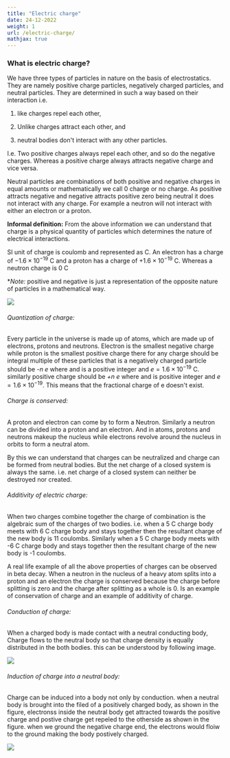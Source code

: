 ```yaml
---
title: "Electric charge"
date: 24-12-2022
weight: 1
url: /electric-charge/
mathjax: true
---
```



### What is electric charge?

We have three types of particles in nature on the basis of electrostatics. They are namely positive charge particles, negatively charged particles, and neutral particles. They are determined in such a way based on their interaction i.e. 

1) like charges repel each other,

2) Unlike charges attract each other, and 

3) neutral bodies don't interact with any other particles.

I.e. Two positive charges always repel each other, and so do the negative charges. Whereas a positive charge always attracts negative charge and vice versa. 

Neutral particles are combinations of both positive and negative charges in equal amounts or mathematically we call 0 charge or no charge. As positive attracts negative and negative attracts positive zero being neutral it does not interact with any charge. For example a neutron will not interact with either an electron or a proton.

**Informal definition:** From the above information we can understand that charge is a physical quantity of particles which determines the nature of electrical interactions.

SI unit of charge is coulomb and represented as C. An electron has a charge of $-1.6 \times 10^{-19}$ C and a proton has a charge of $+1.6 \times 10^{-19}$ C. Whereas a neutron charge is 0 C

**Note:* positive and negative is just a representation of the opposite nature of particles in a mathematical way.

<img src="/docs/images/charges_interactionimage1.jpg">

###### Quantization of charge:

Every particle in the universe is made up of atoms, which are made up of electrons, protons and neutrons. Electron is the smallest negative charge while proton is the smallest positive charge there for any charge should be integral multiple of these particles that is a negatively charged particle should be *-n e* where and is a positive integer and $e = 1.6 \times 10^{-19}$ C. similarly positive charge should be *+n e* where and is positive integer and $e = 1.6 \times 10^{-19}$. This means that the fractional charge of e doesn't exist.

###### Charge is conserved:

A proton and electron can come by to form a Neutron. Similarly a neutron can be divided into a proton and an electron. And in atoms, protons and neutrons makeup the nucleus while electrons revolve around the nucleus in orbits to form a neutral atom.

By this we can understand that charges can be neutralized and charge can be formed from neutral bodies. But the net charge of a closed system is always the same. i.e. net charge of a closed system can neither be destroyed nor created. 

###### Additivity of electric charge:

When two charges combine together the charge of combination is the algebraic sum of the charges of two bodies. 
i.e. when a 5 C charge body meets with 6 C charge body and stays together then the resultant charge of the new body is 11 coulombs. Similarly when a 5 C charge body meets with -6 C charge body and stays together then the resultant charge of the new body is -1 coulombs.

A real life example of all the above properties of charges can be observed in beta decay. When a neutron in the nucleus of a heavy atom splits into a proton and an electron the charge is conserved because the charge before splitting is zero and the charge after splitting as a whole is 0. Is an example of conservation of charge and an example of additivity of charge.

###### Conduction of charge:

When a charged body is made contact with a neutral conducting body, Charge flows to the neutral body so that charge density is equally distributed in the both bodies. this can be understood by following image.


<img src="/docs/images/IMG-20221226-WA0003.jpg">

###### Induction of charge into a neutral body:

Charge can be induced into a body not only by conduction. when a neutral body is brought into the filed of a positively charged body, as shown in the figure, electronss inside the neutral body get attracted towards the positive charge and postive charge get repeled to the otherside as shown in the figure. when we ground the negative charge end, the electrons would floiw to the ground making the body postively charged.

<img src="/docs/images/IMG-20221226-WA0002.jpg">
